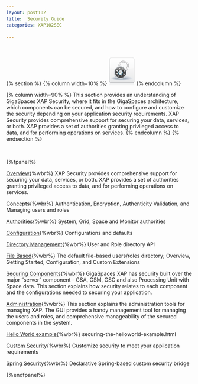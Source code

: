 ```yaml
---
layout: post102
title:  Security Guide
categories: XAP102SEC

---
```


<br>


{% section %}
{% column  width=10% %}
![security.png](/attachment_files/subject/security.png)
{% endcolumn %}

{% column width=90% %}
This section provides an understanding of GigaSpaces XAP Security, where it fits in the GigaSpaces architecture, which components can be secured, and how to configure and customize the security depending on your application security requirements. XAP Security provides comprehensive support for securing your data, services, or both. XAP provides a set of authorities granting privileged access to data, and for performing operations on services.
{% endcolumn %}
{% endsection %}

<br>


{%fpanel%}

[Overview](./security.html){%wbr%}
XAP Security provides comprehensive support for securing your data, services, or both. XAP provides a set of authorities granting privileged access to data, and for performing operations on services.

[Concepts](./security-concepts.html){%wbr%}
Authentication, Encryption, Authenticity Validation, and Managing users and roles

[Authorities](./security-authorities.html){%wbr%}
System, Grid, Space and Monitor authorities

[Configuration](./security-configurations.html){%wbr%}
Configurations and defaults

[Directory Management](./programmatically-managing-the-security-directory.html){%wbr%}
User and Role directory API

[File Based](./default-file-based-security-implementation.html){%wbr%}
The default file-based users/roles directory; Overview, Getting Started, Configuration, and Custom Extensions

[Securing Components](./securing-xap-components.html){%wbr%}
GigaSpaces XAP has security built over the major “server” component - GSA, GSM, GSC and also Processing Unit with Space data. This section explains how security relates to each component and the configurations needed to securing your application.

[Administration](./security-administration.html){%wbr%}
This section explains the administration tools for managing XAP. The GUI provides a handy management tool for managing the users and roles, and comprehensive manageability of the secured components in the system.

[Hello World example](./securing-the-helloworld-example.html){%wbr%}
securing-the-helloworld-example.html

[Custom Security](./custom-security.html){%wbr%}
Customize security to meet your application requirements

[Spring Security](./spring-security-bridge.html){%wbr%}
Declarative Spring-based custom security bridge

{%endfpanel%}